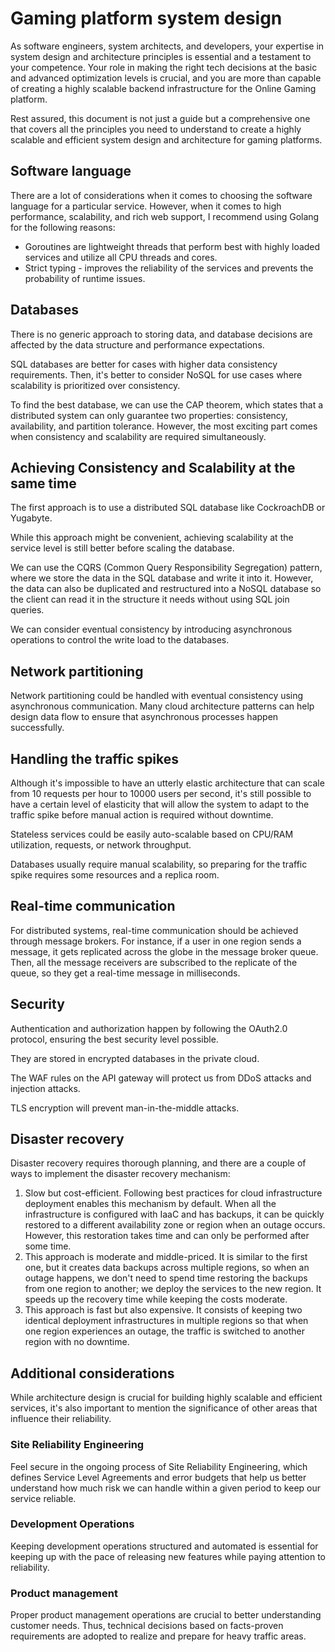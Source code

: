 # Gaming platform system design

As software engineers, system architects, and developers, your expertise in system design and architecture principles is essential and a testament to your competence. Your role in making the right tech decisions at the basic and advanced optimization levels is crucial, and you are more than capable of creating a highly scalable backend infrastructure for the Online Gaming platform.

Rest assured, this document is not just a guide but a comprehensive one that covers all the principles you need to understand to create a highly scalable and efficient system design and architecture for gaming platforms.

## Software language

There are a lot of considerations when it comes to choosing the software language for a particular service. However, when it comes to high performance, scalability, and rich web support, I recommend using Golang for the following reasons:

-   Goroutines are lightweight threads that perform best with highly loaded services and utilize all CPU threads and cores.
-   Strict typing - improves the reliability of the services and prevents the probability of runtime issues.

## Databases

There is no generic approach to storing data, and database decisions are affected by the data structure and performance expectations.

SQL databases are better for cases with higher data consistency requirements. Then, it's better to consider NoSQL for use cases where scalability is prioritized over consistency.

To find the best database, we can use the CAP theorem, which states that a distributed system can only guarantee two properties: consistency, availability, and partition tolerance. However, the most exciting part comes when consistency and scalability are required simultaneously.

## Achieving Consistency and Scalability at the same time

The first approach is to use a distributed SQL database like CockroachDB or Yugabyte.

While this approach might be convenient, achieving scalability at the service level is still better before scaling the database.

We can use the CQRS (Common Query Responsibility Segregation) pattern, where we store the data in the SQL database and write it into it. However, the data can also be duplicated and restructured into a NoSQL database so the client can read it in the structure it needs without using SQL join queries.

We can consider eventual consistency by introducing asynchronous operations to control the write load to the databases.

## Network partitioning

Network partitioning could be handled with eventual consistency using asynchronous communication. Many cloud architecture patterns can help design data flow to ensure that asynchronous processes happen successfully.

## Handling the traffic spikes

Although it's impossible to have an utterly elastic architecture that can scale from 10 requests per hour to 10000 users per second, it's still possible to have a certain level of elasticity that will allow the system to adapt to the traffic spike before manual action is required without downtime.

Stateless services could be easily auto-scalable based on CPU/RAM utilization, requests, or network throughput.

Databases usually require manual scalability, so preparing for the traffic spike requires some resources and a replica room.

## Real-time communication

For distributed systems, real-time communication should be achieved through message brokers. For instance, if a user in one region sends a message, it gets replicated across the globe in the message broker queue. Then, all the message receivers are subscribed to the replicate of the queue, so they get a real-time message in milliseconds.

## Security

Authentication and authorization happen by following the OAuth2.0 protocol, ensuring the best security level possible.

They are stored in encrypted databases in the private cloud.

The WAF rules on the API gateway will protect us from DDoS attacks and injection attacks.

TLS encryption will prevent man-in-the-middle attacks.

## Disaster recovery

Disaster recovery requires thorough planning, and there are a couple of ways to implement the disaster recovery mechanism:

1.  Slow but cost-efficient. Following best practices for cloud infrastructure deployment enables this mechanism by default. When all the infrastructure is configured with IaaC and has backups, it can be quickly restored to a different availability zone or region when an outage occurs. However, this restoration takes time and can only be performed after some time.
2.  This approach is moderate and middle-priced. It is similar to the first one, but it creates data backups across multiple regions, so when an outage happens, we don't need to spend time restoring the backups from one region to another; we deploy the services to the new region. It speeds up the recovery time while keeping the costs moderate.
3.  This approach is fast but also expensive. It consists of keeping two identical deployment infrastructures in multiple regions so that when one region experiences an outage, the traffic is switched to another region with no downtime.

## Additional considerations

While architecture design is crucial for building highly scalable and efficient services, it's also important to mention the significance of other areas that influence their reliability.

### Site Reliability Engineering

Feel secure in the ongoing process of Site Reliability Engineering, which defines Service Level Agreements and error budgets that help us better understand how much risk we can handle within a given period to keep our service reliable.

### Development Operations

Keeping development operations structured and automated is essential for keeping up with the pace of releasing new features while paying attention to reliability.

### Product management

Proper product management operations are crucial to better understanding customer needs. Thus, technical decisions based on facts-proven requirements are adopted to realize and prepare for heavy traffic areas.